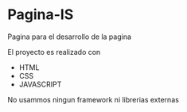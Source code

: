 # Pagina-IS
Pagina para el desarrollo de la pagina

El proyecto es realizado con 
- HTML
- CSS
- JAVASCRIPT

No usammos ningun framework ni librerias externas


